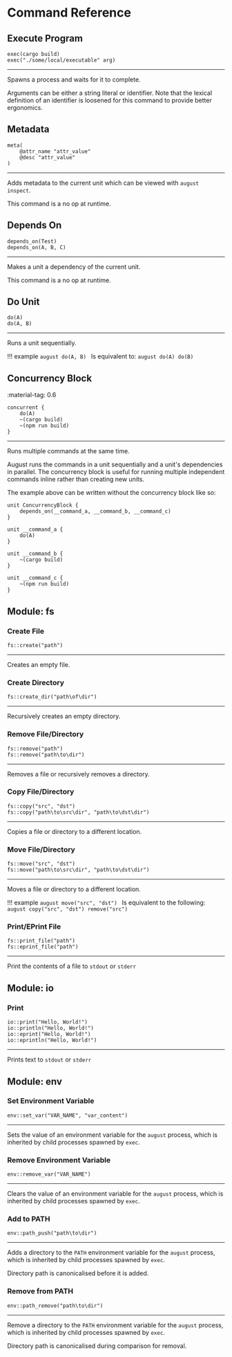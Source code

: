 # Command Reference

## Execute Program

```august
exec(cargo build)
exec("./some/local/executable" arg)
```

---
Spawns a process and waits for it to complete.

Arguments can be either a string literal or identifier.
Note that the lexical definition of an identifier is loosened for this command to provide better ergonomics.

## Metadata

```august
meta(
    @attr_name "attr_value"
    @desc "attr_value"
)
```

---
Adds metadata to the current unit which can be viewed with `august inspect`.

This command is a no op at runtime.

## Depends On

```august
depends_on(Test)
depends_on(A, B, C)
```

---
Makes a unit a dependency of the current unit.

This command is a no op at runtime.

## Do Unit

```august
do(A)
do(A, B)
```

---
Runs a unit sequentially.

!!! example
    ```august
    do(A, B)
    ```
    Is equivalent to:
    ```august
    do(A)
    do(B)
    ```

## Concurrency Block

:material-tag: 0.6

```august
concurrent {
    do(A)
    ~(cargo build)
    ~(npm run build)
}
```

---
Runs multiple commands at the same time.

August runs the commands in a unit sequentially and a unit's dependencies in parallel.
The concurrency block is useful for running multiple independent commands inline rather than creating new units.

The example above can be written without the concurrency block like so:
```august
unit ConcurrencyBlock {
    depends_on(__command_a, __command_b, __command_c)
}

unit __command_a {
    do(A)
}

unit __command_b {
    ~(cargo build)
}

unit __command_c {
    ~(npm run build)
}
```


## Module: fs

### Create File

```august
fs::create("path")
```

---
Creates an empty file.

### Create Directory

```august
fs::create_dir("path\of\dir")
```

---
Recursively creates an empty directory.

### Remove File/Directory

```august
fs::remove("path")
fs::remove("path\to\dir")
```

---
Removes a file or recursively removes a directory.

### Copy File/Directory

```august
fs::copy("src", "dst")
fs::copy("path\to\src\dir", "path\to\dst\dir")
```

---
Copies a file or directory to a different location.

### Move File/Directory

```august
fs::move("src", "dst")
fs::move("path\to\src\dir", "path\to\dst\dir")
```

---
Moves a file or directory to a different location.

!!! example
    ```august
    move("src", "dst")
    ```
    Is equivalent to the following:
    ```august
    copy("src", "dst")
    remove("src")
    ```


### Print/EPrint File

```august
fs::print_file("path")
fs::eprint_file("path")
```

---
Print the contents of a file to `stdout` or `stderr`


## Module: io

### Print

```august
io::print("Hello, World!")
io::println("Hello, World!")
io::eprint("Hello, World!")
io::eprintln("Hello, World!")
```

---
Prints text to `stdout` or `stderr`

## Module: env

### Set Environment Variable

```august
env::set_var("VAR_NAME", "var_content")
```

---
Sets the value of an environment variable for the `august` process, which is inherited by child processes spawned by `exec`.

### Remove Environment Variable

```august
env::remove_var("VAR_NAME")
```

---
Clears the value of an environment variable for the `august` process, which is inherited by child processes spawned by `exec`.

### Add to PATH

```august
env::path_push("path\to\dir")
```

---
Adds a directory to the `PATH` environment variable for the `august` process,
which is inherited by child processes spawned by `exec`.

Directory path is canonicalised before it is added.

### Remove from PATH

```august
env::path_remove("path\to\dir")
```

---
Remove a directory to the `PATH` environment variable for the `august` process,
which is inherited by child processes spawned by `exec`.

Directory path is canonicalised during comparison for removal.
